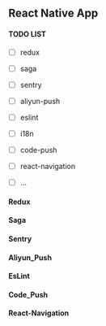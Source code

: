 ## React Native App

#### TODO LIST
- [ ] redux
- [ ] saga
- [ ] sentry
- [ ] aliyun-push
- [ ] eslint
- [ ] i18n
- [ ] code-push
- [ ] react-navigation
- [ ] ...


#### Redux

#### Saga

#### Sentry

#### Aliyun_Push

#### EsLint

#### Code_Push

#### React-Navigation

